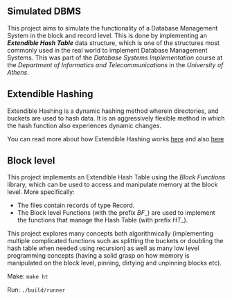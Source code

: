## Simulated DBMS

This project aims to simulate the functionality of a Database Management System in the block and record level. This is done by implementing an **_Extendible Hash Table_** data structure, which is one of the structures most commonly used in the real world to implement Database Management Systems. This was part of the _Database Systems Implementation_ course at the _Department of Informatics and Telecommunications_ in the _University of Athens_.

## Extendible Hashing

Extendible Hashing is a dynamic hashing method wherein directories, and buckets are used to hash data. It is an aggressively flexible method in which the hash function also experiences dynamic changes.

You can read more about how Extendible Hashing works [here](https://en.wikipedia.org/wiki/Extendible_hashing) and also [here](https://www.geeksforgeeks.org/extendible-hashing-dynamic-approach-to-dbms/)

## Block level

This project implements an Extendible Hash Table using the _Block Functions_ library, which can be used to access and manipulate memory at the block level. More specifically:

* The files contain records of type Record.
* The Block level Functions (with the prefix _BF__) are used to implement the functions that manage the Hash Table (with prefix _HT__).

This project explores many concepts both algorithmically (implementing multiple complicated functions such as splitting the buckets or doubling the hash table when needed using recursion) as well as many low level programming concepts (having a solid grasp on how memory is manipulated on the block level, pinning, dirtying and unpinning blocks etc).

Make: ```make ht```

Run: ```./build/runner```
